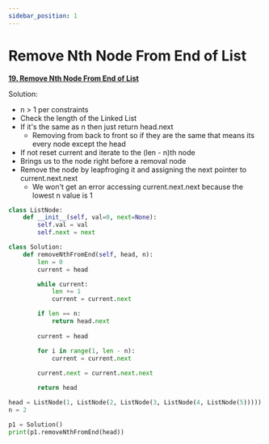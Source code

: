 ```yaml
---
sidebar_position: 1
---
```


# Remove Nth Node From End of List

**[19. Remove Nth Node From End of List](https://leetcode.com/problems/kth-smallest-element-in-a-bst/)**

Solution:
 - n > 1 per constraints
 - Check the length of the Linked List
 - If it's the same as n then just return head.next
    - Removing from back to front so if they are the same that means its every node except the head
 - If not reset current and iterate to the (len - n)th node
 - Brings us to the node right before a removal node
 - Remove the node by leapfroging it and assigning the next pointer to current.next.next
    - We won't get an error accessing current.next.next because the lowest n value is 1

```python title="1->2->3->5"
class ListNode:
    def __init__(self, val=0, next=None):
        self.val = val
        self.next = next

class Solution:
    def removeNthFromEnd(self, head, n):
        len = 0
        current = head

        while current:
            len += 1
            current = current.next

        if len == n:
            return head.next
        
        current = head

        for i in range(1, len - n):
            current = current.next
        
        current.next = current.next.next

        return head

head = ListNode(1, ListNode(2, ListNode(3, ListNode(4, ListNode(5)))))
n = 2

p1 = Solution()
print(p1.removeNthFromEnd(head))
```